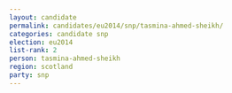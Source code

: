 ```yaml
---
layout: candidate
permalink: candidates/eu2014/snp/tasmina-ahmed-sheikh/
categories: candidate snp
election: eu2014
list-rank: 2
person: tasmina-ahmed-sheikh
region: scotland
party: snp
---
```

